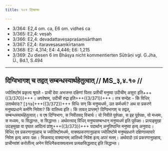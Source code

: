 ```yaml
---
title: १०१ टिप्पण्यः

---
```

- 3/364: E2,4 om. ca, E6 om. vidheś ca
- 3/365: E2,4: veṣaḥ
- 3/366: E2,4: devadattaveṣapraśaṃsārtham
- 3/367: E2,4: itaraveṣasaṃkīrtanam
- 3/368: E2: 4,314; E4: 4,446; E6: 1,215
- 3/369: Zu diesen 6 im Bhāṣya nicht kommentierten Sūtrāṇi vgl. G.Jha, Ü., Bd.1, S.494

____________________________________________


## दिग्विभागश् च तद्वत् सम्बन्धस्यार्थहेतुत्वात् // MS_३,४.१० //

ज्योतिष्टोमं प्रकृत्य श्रूयते - प्राचीं देवा अभजन्त दक्षिणां पितरः प्रतीचीं मनुष्या उदीचीम् असुरा इति+++({3/370})+++। अपरेषाम्, उदीचीं रुद्रा इति+++({3/371})+++। तत्र सन्देहः - किं विधिर् उतार्थवादः? [३१७]+++({3/372})+++ विधिः सन् किं मनुष्यधर्मः, उत कर्मधर्मः? अथ वा प्रकरणे मनुष्यप्रधाने कर्मणि निवेशः? किं वातिथ्य इति।
किं तावत् प्राप्तम्? दिग्विभागश् च तद्वत्, सम्बन्धस्यार्थहेतुत्वात्। य एष दिग्विभागः, स निवीतवद् विचार्यः। यो निवीते पूर्वपक्षः, स इह पूर्वपक्षः, यो मध्यमः, स मध्यमः, यः सिद्धान्तः, स सिद्धान्तः। अर्थवत्त्वाद् विधिर् मनुष्यसम्बन्धान् मनुष्यधर्म इति पूर्वपक्षः। प्रत्यङ्मुखा उदङ्मुखा वा पृष्ठत आदित्यं प्रांशु+++({3/373})+++ पदार्थान् अनुतिष्ठन्ति मनुष्या इत्य् अनुवादः। विधिर् एव प्रकरणानुग्रहाच् च ज्योतिष्टोमधर्मः, वाक्यप्रकरणानुग्रहाय ज्योतिष्टोमे मनुष्यप्रधाने दक्षिणाव्यापारे निवेश इत्य् अपरः पक्षः। भिन्नत्वाद् वाक्यानाम् आतिथ्ये निवेश इत्य् अपरं मतम्। अर्थवादो ऽयं प्रकरणानुग्रहाय, प्राचीनवंशं करोतीत्य् अनेन विधिनैकवाक्यत्वस्य प्रत्यक्षसिद्धत्वाद् इति सिद्धान्तः।